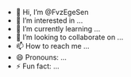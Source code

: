 - 👋 Hi, I’m @FvzEgeSen
- 👀 I’m interested in ...
- 🌱 I’m currently learning ...
- 💞️ I’m looking to collaborate on ...
- 📫 How to reach me ...
- 😄 Pronouns: ...
- ⚡ Fun fact: ...

<!---
FvzEgeSen/FvzEgeSen is a ✨ special ✨ repository because its `README.md` (this file) appears on your GitHub profile.
You can click the Preview link to take a look at your changes.
--->
